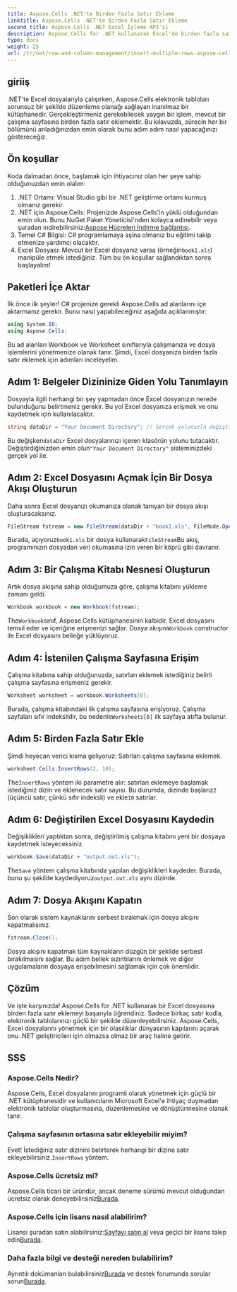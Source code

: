 ```yaml
---
title: Aspose.Cells .NET'te Birden Fazla Satır Ekleme
linktitle: Aspose.Cells .NET'te Birden Fazla Satır Ekleme
second_title: Aspose.Cells .NET Excel İşleme API'si
description: Aspose.Cells for .NET kullanarak Excel'de birden fazla satır eklemeyi öğrenin. Sorunsuz veri işleme için ayrıntılı eğitimimizi izleyin.
type: docs
weight: 25
url: /tr/net/row-and-column-management/insert-multiple-rows-aspose-cells/
---
```

## giriiş
.NET'te Excel dosyalarıyla çalışırken, Aspose.Cells elektronik tabloları sorunsuz bir şekilde düzenleme olanağı sağlayan inanılmaz bir kütüphanedir. Gerçekleştirmeniz gerekebilecek yaygın bir işlem, mevcut bir çalışma sayfasına birden fazla satır eklemektir. Bu kılavuzda, sürecin her bir bölümünü anladığınızdan emin olarak bunu adım adım nasıl yapacağınızı göstereceğiz.
## Ön koşullar
Koda dalmadan önce, başlamak için ihtiyacınız olan her şeye sahip olduğunuzdan emin olalım:
1. .NET Ortamı: Visual Studio gibi bir .NET geliştirme ortamı kurmuş olmanız gerekir.
2.  .NET için Aspose.Cells: Projenizde Aspose.Cells'in yüklü olduğundan emin olun. Bunu NuGet Paket Yöneticisi'nden kolayca edinebilir veya şuradan indirebilirsiniz:[Aspose Hücreleri İndirme bağlantısı](https://releases.aspose.com/cells/net/).
3. Temel C# Bilgisi: C# programlamaya aşina olmanız bu eğitimi takip etmenize yardımcı olacaktır.
4.  Excel Dosyası: Mevcut bir Excel dosyanız varsa (örneğin`book1.xls`) manipüle etmek istediğiniz. 
Tüm bu ön koşullar sağlandıktan sonra başlayalım!
## Paketleri İçe Aktar
İlk önce ilk şeyler! C# projenize gerekli Aspose.Cells ad alanlarını içe aktarmanız gerekir. Bunu nasıl yapabileceğiniz aşağıda açıklanmıştır:
```csharp
using System.IO;
using Aspose.Cells;
```
Bu ad alanları Workbook ve Worksheet sınıflarıyla çalışmanıza ve dosya işlemlerini yönetmenize olanak tanır. Şimdi, Excel dosyanıza birden fazla satır eklemek için adımları inceleyelim.
## Adım 1: Belgeler Dizininize Giden Yolu Tanımlayın
Dosyayla ilgili herhangi bir şey yapmadan önce Excel dosyanızın nerede bulunduğunu belirtmeniz gerekir. Bu yol Excel dosyanıza erişmek ve onu kaydetmek için kullanılacaktır.
```csharp
string dataDir = "Your Document Directory"; // Gerçek yolunuzla değiştirin
```
 Bu değişken`dataDir` Excel dosyalarınızı içeren klasörün yolunu tutacaktır. Değiştirdiğinizden emin olun`"Your Document Directory"` sisteminizdeki gerçek yol ile.
## Adım 2: Excel Dosyasını Açmak İçin Bir Dosya Akışı Oluşturun
Daha sonra Excel dosyanızı okumanıza olanak tanıyan bir dosya akışı oluşturacaksınız.
```csharp
FileStream fstream = new FileStream(dataDir + "book1.xls", FileMode.Open);
```
 Burada, açıyoruz`book1.xls` bir dosya kullanarak`FileStream`Bu akış, programınızın dosyadan veri okumasına izin veren bir köprü gibi davranır.
## Adım 3: Bir Çalışma Kitabı Nesnesi Oluşturun
Artık dosya akışına sahip olduğumuza göre, çalışma kitabını yükleme zamanı geldi.
```csharp
Workbook workbook = new Workbook(fstream);
```
 The`Workbook`sınıf, Aspose.Cells kütüphanesinin kalbidir. Excel dosyasını temsil eder ve içeriğine erişmenizi sağlar. Dosya akışını`Workbook` constructor ile Excel dosyasını belleğe yüklüyoruz.
## Adım 4: İstenilen Çalışma Sayfasına Erişim
Çalışma kitabına sahip olduğunuzda, satırları eklemek istediğiniz belirli çalışma sayfasına erişmeniz gerekir.
```csharp
Worksheet worksheet = workbook.Worksheets[0];
```
 Burada, çalışma kitabındaki ilk çalışma sayfasına erişiyoruz. Çalışma sayfaları sıfır indekslidir, bu nedenle`Worksheets[0]` ilk sayfaya atıfta bulunur.
## Adım 5: Birden Fazla Satır Ekle
Şimdi heyecan verici kısma geliyoruz: Satırları çalışma sayfasına eklemek.
```csharp
worksheet.Cells.InsertRows(2, 10);
```
 The`InsertRows` yöntem iki parametre alır: satırları eklemeye başlamak istediğiniz dizin ve eklenecek satır sayısı. Bu durumda, dizinde başlarız`2` (üçüncü satır, çünkü sıfır indeksli) ve ekle`10` satırlar.
## Adım 6: Değiştirilen Excel Dosyasını Kaydedin
Değişiklikleri yaptıktan sonra, değiştirilmiş çalışma kitabını yeni bir dosyaya kaydetmek isteyeceksiniz.
```csharp
workbook.Save(dataDir + "output.out.xls");
```
 The`Save` yöntem çalışma kitabında yapılan değişiklikleri kaydeder. Burada, bunu şu şekilde kaydediyoruz`output.out.xls` aynı dizinde. 
## Adım 7: Dosya Akışını Kapatın
Son olarak sistem kaynaklarını serbest bırakmak için dosya akışını kapatmalısınız.
```csharp
fstream.Close();
```
Dosya akışını kapatmak tüm kaynakların düzgün bir şekilde serbest bırakılmasını sağlar. Bu adım bellek sızıntılarını önlemek ve diğer uygulamaların dosyaya erişebilmesini sağlamak için çok önemlidir.
## Çözüm
Ve işte karşınızda! Aspose.Cells for .NET kullanarak bir Excel dosyasına birden fazla satır eklemeyi başarıyla öğrendiniz. Sadece birkaç satır kodla, elektronik tablolarınızı güçlü bir şekilde düzenleyebilirsiniz. Aspose.Cells, Excel dosyalarını yönetmek için bir olasılıklar dünyasının kapılarını açarak onu .NET geliştiricileri için olmazsa olmaz bir araç haline getirir.
## SSS
### Aspose.Cells Nedir?
Aspose.Cells, Excel dosyalarını programlı olarak yönetmek için güçlü bir .NET kütüphanesidir ve kullanıcıların Microsoft Excel'e ihtiyaç duymadan elektronik tablolar oluşturmasına, düzenlemesine ve dönüştürmesine olanak tanır.
### Çalışma sayfasının ortasına satır ekleyebilir miyim?
 Evet! İstediğiniz satır dizinini belirterek herhangi bir dizine satır ekleyebilirsiniz.`InsertRows` yöntem.
### Aspose.Cells ücretsiz mi?
Aspose.Cells ticari bir üründür, ancak deneme sürümü mevcut olduğundan ücretsiz olarak deneyebilirsiniz[Burada](https://releases.aspose.com/).
### Aspose.Cells için lisans nasıl alabilirim?
 Lisansı şuradan satın alabilirsiniz:[Sayfayı satın al](https://purchase.aspose.com/buy) veya geçici bir lisans talep edin[Burada](https://purchase.aspose.com/temporary-license/).
### Daha fazla bilgi ve desteği nereden bulabilirim?
 Ayrıntılı dokümanları bulabilirsiniz[Burada](https://reference.aspose.com/cells/net/) ve destek forumunda sorular sorun[Burada](https://forum.aspose.com/c/cells/9).